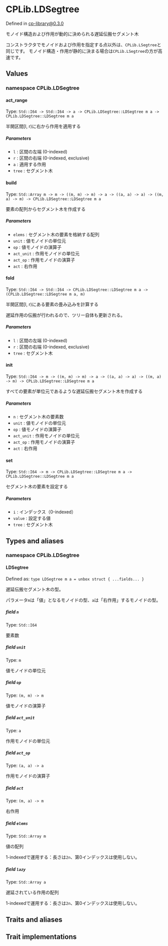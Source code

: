 # CPLib.LDSegtree

Defined in cp-library@0.3.0

モノイド構造および作用が動的に決められる遅延伝搬セグメント木

コンストラクタでモノイドおよび作用を指定する点以外は、`CPLib.LSegtree`と同じです。
モノイド構造・作用が静的に決まる場合は`CPLib.LSegtree`の方が高速です。

## Values

### namespace CPLib.LDSegtree

#### act_range

Type: `Std::I64 -> Std::I64 -> a -> CPLib.LDSegtree::LDSegtree m a -> CPLib.LDSegtree::LDSegtree m a`

半開区間[l, r)に右から作用を適用する

##### Parameters

- `l` : 区間の左端 (0-indexed)
- `r` : 区間の右端 (0-indexed, exclusive)
- `a` : 適用する作用
- `tree` : セグメント木

#### build

Type: `Std::Array m -> m -> ((m, m) -> m) -> a -> ((a, a) -> a) -> ((m, a) -> m) -> CPLib.LDSegtree::LDSegtree m a`

要素の配列からセグメント木を作成する

##### Parameters

- `elems` : セグメント木の要素を格納する配列
- `unit` : 値モノイドの単位元
- `op` : 値モノイドの演算子
- `act_unit` : 作用モノイドの単位元
- `act_op` : 作用モノイドの演算子
- `act` : 右作用

#### fold

Type: `Std::I64 -> Std::I64 -> CPLib.LDSegtree::LDSegtree m a -> (CPLib.LDSegtree::LDSegtree m a, m)`

半開区間[l, r)にある要素の畳み込みを計算する

遅延作用の伝搬が行われるので、ツリー自体も更新される。

##### Parameters

- `l` : 区間の左端 (0-indexed)
- `r` : 区間の右端 (0-indexed, exclusive)
- `tree` : セグメント木

#### init

Type: `Std::I64 -> m -> ((m, m) -> m) -> a -> ((a, a) -> a) -> ((m, a) -> m) -> CPLib.LDSegtree::LDSegtree m a`

すべての要素が単位元であるような遅延伝搬セグメント木を作成する

##### Parameters

- `n` : セグメント木の要素数
- `unit` : 値モノイドの単位元
- `op` : 値モノイドの演算子
- `act_unit` : 作用モノイドの単位元
- `act_op` : 作用モノイドの演算子
- `act` : 右作用

#### set

Type: `Std::I64 -> m -> CPLib.LDSegtree::LDSegtree m a -> CPLib.LDSegtree::LDSegtree m a`

セグメント木の要素を設定する

##### Parameters

- `i` : インデックス（0-indexed）
- `value` : 設定する値
- `tree` : セグメント木

## Types and aliases

### namespace CPLib.LDSegtree

#### LDSegtree

Defined as: `type LDSegtree m a = unbox struct { ...fields... }`

遅延伝搬セグメント木の型。

パラメータ`m`は「値」となるモノイドの型、`a`は「右作用」するモノイドの型。

##### field `n`

Type: `Std::I64`

要素数

##### field `unit`

Type: `m`

値モノイドの単位元

##### field `op`

Type: `(m, m) -> m`

値モノイドの演算子

##### field `act_unit`

Type: `a`

作用モノイドの単位元

##### field `act_op`

Type: `(a, a) -> a`

作用モノイドの演算子

##### field `act`

Type: `(m, a) -> m`

右作用

##### field `elems`

Type: `Std::Array m`

値の配列

1-indexedで運用する：長さは`2n`、第0インデックスは使用しない。

##### field `lazy`

Type: `Std::Array a`

遅延されている作用の配列

1-indexedで運用する：長さは`2n`、第0インデックスは使用しない。

## Traits and aliases

## Trait implementations